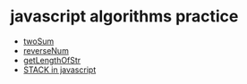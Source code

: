 # javascript algorithms practice

- [twoSum](./twoSum.md)
- [reverseNum](./reverseNum.md)
- [getLengthOfStr](./getLengthOfStr.md)
- [STACK in javascript](./stack/md)